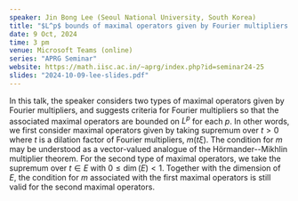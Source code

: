 ```yaml
---
speaker: Jin Bong Lee (Seoul National University, South Korea)
title: "$L^p$ bounds of maximal operators given by Fourier multipliers with some dilation sets"
date: 9 Oct, 2024
time: 3 pm
venue: Microsoft Teams (online)
series: "APRG Seminar"
website: https://math.iisc.ac.in/~aprg/index.php?id=seminar24-25
slides: "2024-10-09-lee-slides.pdf"
---
```


In this talk, the speaker considers two types of maximal operators given by Fourier multipliers, and suggests criteria for Fourier multipliers so that the associated maximal operators
are bounded on $L^p$ for each $p$. In other words, we first consider maximal operators given by taking supremum over $t > 0$ where $t$ is a dilation factor of Fourier multipliers,
$m(t\xi)$. The condition for $m$ may be understood as a vector-valued analogue of the H&ouml;rmander--Mikhlin multiplier theorem. For the second type of maximal operators, we take the
supremum over $t \in E$ with $0 \leq \dim(E) < 1$. Together with the dimension of $E$, the condition for $m$ associated with the first maximal operators is still valid for the second
maximal operators.
